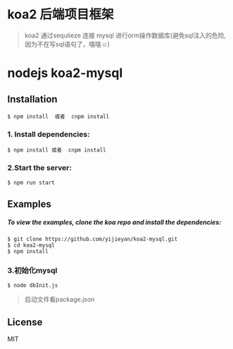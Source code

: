 # koa2 后端项目框架

> koa2 通过sequlieze 连接 mysql 进行orm操作数据库(避免sql注入的危险,因为不在写sql语句了，嘻嘻☺️)

# nodejs koa2-mysql

## Installation
```
$ npm install  或者  cnpm install
```

### 1. Install dependencies:

```
$ npm install 或者  cnpm install
```
### 2.Start the server:
```
$ npm run start
```
## Examples
##### To view the examples, clone the koa repo and install the dependencies:

```
$ git clone https://github.com/yijieyan/koa2-mysql.git
$ cd koa2-mysql
$ npm install
```
### 3.初始化mysql
```
$ node dbInit.js
```
> 启动文件看package.json


## License
MIT
